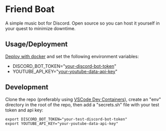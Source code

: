 # Friend Boat

A simple music bot for Discord. Open source so you can host it yourself in your quest to minimize downtime.

## Usage/Deployment
[Deploy with docker](https://hub.docker.com/r/mgenson/friend-boat) and set the following environment variables:
- DISCORD_BOT_TOKEN="[your-discord-bot-token](https://discord.com/developers/applications)"
- YOUTUBE_API_KEY="[your-youtube-data-api-key](https://developers.google.com/youtube/v3)"


## Development
Clone the repo (preferably using [VSCode Dev Containers](https://code.visualstudio.com/docs/devcontainers/containers)), create an "env" directory in the root of the repo, then add a "secrets.sh" file with your test token and api key:
```shell
export DISCORD_BOT_TOKEN="your-test-discord-bot-token"
export YOUTUBE_API_KEY="your-youtube-data-api-key"
```
